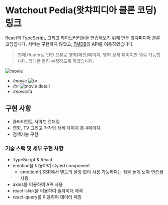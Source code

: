 # Watchout Pedia(왓챠피디아 클론 코딩)[링크](https://nextgoalis.github.io/watchout-pedia/)

React와 TypeScript, 그리고 라이브러리들을 연습해보기 위해 만든 왓챠피디아 클론코딩입니다. 서버는 구현하지 않았고, [TMDB](https://www.themoviedb.org/?language=ko)의 API를 이용하였습니다.

> 현재 Router로 인한 오류로 영화(메인)페이지, 영화 상세 페이지만 열람 가능합니다. 최대한 빨리 수정하도록 하겠습니다.

![movie](https://user-images.githubusercontent.com/75665640/178959717-54fe8f3e-2eba-4a98-bc76-22313a33625e.PNG)
- */movie*
![tv](https://user-images.githubusercontent.com/75665640/178959726-6fe05720-c190-459a-9141-25b5f88b33a2.PNG)
- */tv*
![movie detail](https://user-images.githubusercontent.com/75665640/178959729-9396d089-d453-40a6-84a9-c1d92ef66955.PNG)
- */movie/id*


## 구현 사항

- 클라이언트 사이드 랜더링
- 영화, TV 그리고 각각의 상세 페이지 총 4페이지.
- 검색기능 구현

### 기술 스택 및 세부 구현 사항

- TypeScript & React
- emotion을 이용하여 styled component
  - emotion이 SSR에서 별도의 설정 없이 사용 가능하다는 점을 높게 보아 연습겸 사용
- axios를 이용하여 API 사용
- react-slick을 이용하여 슬라이더 제작
- react-query를 이용하여 데이터 페칭
